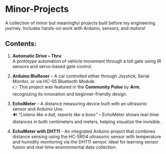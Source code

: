 # Minor-Projects

A collection of minor but meaningful projects built before my engineering journey. Includes hands-on work with Arduino, sensors, and motors!

## Contents:

1. **Automatic Drive – Thru**  
   A prototype automation of vehicle movement through a toll gate using IR sensors and servo-based gate control.

2. **Arduino BluRover** – A car controlled either through Joystick, Serial Monitor, or via HC-05 Bluetooth Module.  
   👉 This project was featured in the **Community Pulse** by **Arm**, recognizing its innovation and beginner-friendly design.

3. **EchoMeter** – A distance measuring device built with an ultrasonic sensor and Arduino Uno.  
   🔊 *“Listens like a bat, reports like a boss”* – EchoMeter shows real-time distances in both centimeters and meters, helping visualize the invisible.

4. **EchoMeter with DHT11** - An integrated Arduino project that combines distance sensing using the HC-SR04 ultrasonic sensor with temperature and humidity monitoring via the DHT11 sensor. Ideal for learning sensor fusion and real-time environmental data collection.

